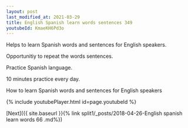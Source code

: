 ```yaml
---
layout: post
last_modified_at: 2021-03-29
title: English Spanish learn words sentences 349 
youtubeId: KmaeKH6Pd3o
---
```

 
 
Helps to learn Spanish words and sentences for English speakers.

Opportunitiy to repeat the words sentences. 

Practice Spanish language. 
 
10 minutes practice every day. 
 
How to learn Spanish words and sentences for English speakers 
 
{% include youtubePlayer.html id=page.youtubeId %}
 
 
[Next]({{ site.baseurl }}{% link  split1/_posts/2018-04-26-English spanish learn words 66 .md%})
 
